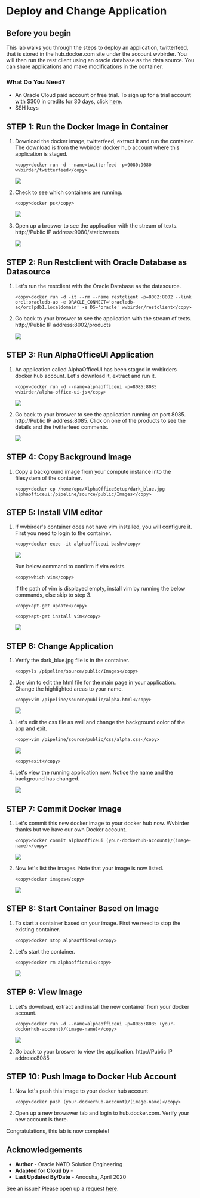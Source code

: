 # Deploy and Change Application
## Before you begin

This lab walks you through the steps to deploy an application, twitterfeed, that is stored in the hub.docker.com site under the account wvbirder.  You will then run the rest client using an oracle database as the data source. You can share applications and make modifications in the container.

### What Do You Need?

* An Oracle Cloud paid account or free trial. To sign up for a trial account with $300 in credits for 30 days, click [here](http://oracle.com/cloud/free).
* SSH keys

## **STEP 1**: Run the Docker Image in Container

1.  Download the docker image, twitterfeed, extract it and run the container. The download is from the wvbirder docker hub account where this application is staged.

    ````
    <copy>docker run -d --name=twitterfeed -p=9080:9080 wvbirder/twitterfeed</copy> 
    ````

    ![](images/section7step1.png " ")

2.  Check to see which containers are running.  
    
    ````
    <copy>docker ps</copy>
    ````

    ![](images/section7step2.png " ")

3.  Open up a broswer to see the application with the stream of texts.  http://Public IP address:9080/statictweets

    ![](images/section7step3.png " ")

## **STEP 2**: Run Restclient with Oracle Database as Datasource

1.  Let's run the restclient with the Oracle Database as the datasource.
   
    ````
    <copy>docker run -d -it --rm --name restclient -p=8002:8002 --link orcl:oracledb-ao -e ORACLE_CONNECT='oracledb-ao/orclpdb1.localdomain' -e DS='oracle' wvbirder/restclient</copy> 
    ````

2.  Go back to your broswer to see the application with the stream of texts.  http://Public IP address:8002/products

    ![](images/twitterproducts.png " ")

## **STEP 3**: Run AlphaOfficeUI Application

1.  An application called AlphaOfficeUI has been staged in wvbirders docker hub account.  Let's download it, extract and run it.
   
    ````
    <copy>docker run -d --name=alphaofficeui -p=8085:8085 wvbirder/alpha-office-ui-js</copy> 
    ````

    ![](images/section7step6.png " ")

2.  Go back to your broswer to see the application running on port 8085.  http://Public IP address:8085.  Click on one of the products to see the details and the twitterfeed comments.

    ![](images/alphaoffice.png " ")

## **STEP 4**: Copy Background Image

1.  Copy a background image from your compute instance into the filesystem of the container.
   
    ````
    <copy>docker cp /home/opc/AlphaOfficeSetup/dark_blue.jpg alphaofficeui:/pipeline/source/public/Images</copy> 
    ````

## **STEP 5**: Install VIM editor

1.  If wvbirder's container does not have vim installed, you will configure it. First you need to login to the container.

    ````
    <copy>docker exec -it alphaofficeui bash</copy> 
    ````

    ![](images/section8step1.png " ")

    Run below command to confirm if vim exists.

    ````
    <copy>which vim</copy> 
    ````

    If the path of vim is displayed empty, install vim by running the below commands, else skip to step 3.

    ````
    <copy>apt-get update</copy>
    ````

    ````
    <copy>apt-get install vim</copy> 
    ````

    ![](images/section8step2.png " ")

## **STEP 6**: Change Application

1.  Verify the dark_blue.jpg file is in the container.
   
    ````
    <copy>ls /pipeline/source/public/Images</copy>
    ````

2.  Use vim to edit the html file for the main page in your application. Change the highlighted areas to your name.
   
    ````
    <copy>vim /pipeline/source/public/alpha.html</copy> 
    ````

    ![](images/section8step4.png " ")

3.  Let's edit the css file as well and change the background color of the app and exit.

    ````
    <copy>vim /pipeline/source/public/css/alpha.css</copy>
    ````
    
    ![](images/section8step5b.png " ")

    ````
    <copy>exit</copy> 
    ````

4. Let's view the running application now.  Notice the name and the background has changed.

    ![](images/section8step9.png " ")


## **STEP 7**: Commit Docker Image

1.  Let's commit this new docker image to your docker hub now.  Wvbirder thanks but we have our own Docker account.
   
    ````
    <copy>docker commit alphaofficeui (your-dockerhub-account)/(image-name)</copy>
    ````

    ![](images/section8step5a.png " ")

2.  Now let's list the images. Note that your image is now listed.

    ````
    <copy>docker images</copy>
    ````

    ![](images/section8step5.png " ")

## **STEP 8**: Start Container Based on Image

1.  To start a container based on your image.  First we need to stop the existing container.
   
    ````
    <copy>docker stop alphaofficeui</copy>
    ````

2.  Let's start the container.
    
    ````
    <copy>docker rm alphaofficeui</copy> 
    ````

    ![](images/section8step6.png " ")

## **STEP 9**: View Image

1.  Let's download, extract and install the new container from your docker account.
    
    ````
    <copy>docker run -d --name=alphaofficeui -p=8085:8085 (your-dockerhub-account)/(image-name)</copy> 
    ````

    ![](images/section8step7.png " ")

2.  Go back to your broswer to view the application.  http://Public IP address:8085

## **STEP 10**: Push Image to Docker Hub Account

1.  Now let's push this image to your docker hub account
    
    ````
    <copy>docker push (your-dockerhub-account)/(image-name)</copy> 
    ````

2.  Open up a new browswer tab and login to hub.docker.com.  Verify your new account is there.

Congratulations, this lab is now complete!

## Acknowledgements
* **Author** - Oracle NATD Solution Engineering
* **Adapted for Cloud by** -  
* **Last Updated By/Date** - Anoosha, April 2020

See an issue?  Please open up a request [here](https://github.com/oracle/learning-library/issues).
